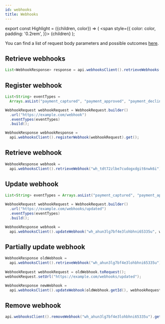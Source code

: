 ```yaml
---
id: webhooks
title: Webhooks
---
```


export const Highlight = ({children, color}) => (
<span
style={{
      color: color,
      padding: '0.2rem',
    }}>
{children}
</span>
);

You can find a list of request body parameters and possible outcomes [here](https://api-reference.checkout.com/#tag/Webhooks).

## Retrieve webhooks

```java
List<WebhookResponse> response = api.webhooksClient().retrieveWebhooks().get();
```

## Register webhook

```java
List<String> eventTypes =
  Arrays.asList("payment_captured", "payment_approved", "payment_declined");

WebhookRequest webhookRequest = WebhookRequest.builder()
  .url("https://example.com/webhook")
  .eventTypes(eventTypes)
  .build();

WebhookResponse webhookResponse =
  api.webhooksClient().registerWebhook(webhookRequest).get();
```

## Retrieve webhook

```java
WebhookResponse webhook =
  api.webhooksClient().retrieveWebhook("wh_tdt72zlbe7cudogxdgit6nwk6i").get();
```

## Update webhook

```java
List<String> eventTypes = Arrays.asList("payment_captured", "payment_approved", "payment_declined");

WebhookRequest webhookRequest = WebhookRequest.builder()
  .url("https://example.com/webhooks/updated")
  .eventTypes(eventTypes)
  .build();

WebhookResponse webhook =
  api.webhooksClient().updateWebhook("wh_ahun3lg7bf4e3lohbhni65335u", webhookRequest).get();
```

## Partially update webhook

```java
WebhookResponse oldWebhook =
  api.webhooksClient().retrieveWebhook("wh_ahun3lg7bf4e3lohbhni65335u").get();
    
WebhookRequest webhookRequest = oldWebhook.toRequest();
webhookRequest.setUrl("https://example.com/webhooks/updated");

WebhookResponse newWebhook =
  api.webhooksClient().updateWebhook(oldWebhook.getId(), webhookRequest).get();
```

## Remove webhook

```java
api.webhooksClient().removeWebhook("wh_ahun3lg7bf4e3lohbhni65335u").get();
```
